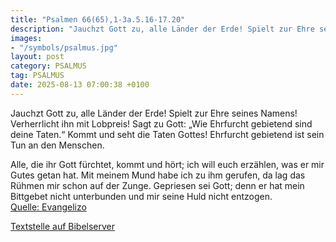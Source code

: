 ```yaml
---
title: "Psalmen 66(65),1-3a.5.16-17.20"
description: "Jauchzt Gott zu, alle Länder der Erde! Spielt zur Ehre seines Namens! Verherrlicht ihn mit Lobpreis! Sagt zu Gott: „Wie Ehrfurcht gebietend sind deine Taten.“ Kommt und seht die Taten Gottes! Ehrfurcht gebietend ist sein Tun an den Menschen.  Alle, die ihr Gott fürchtet, kommt un...."
images:
- "/symbols/psalmus.jpg"
layout: post
category: PSALMUS
tag: PSALMUS
date: 2025-08-13 07:00:38 +0100
---
```

Jauchzt Gott zu, alle Länder der Erde!
Spielt zur Ehre seines Namens! Verherrlicht ihn mit Lobpreis!
Sagt zu Gott: „Wie Ehrfurcht gebietend sind deine Taten.“
Kommt und seht die Taten Gottes! Ehrfurcht gebietend ist sein Tun an den Menschen.

Alle, die ihr Gott fürchtet, kommt und hört; ich will euch erzählen, was er mir Gutes getan hat.<!--more-->
Mit meinem Mund habe ich zu ihm gerufen, da lag das Rühmen mir schon auf der Zunge.
Gepriesen sei Gott; denn er hat mein Bittgebet nicht unterbunden und mir seine Huld nicht entzogen.<br>
[Quelle: Evangelizo](https://evangeliumtagfuertag.org/DE/gospel)

[Textstelle auf Bibelserver](https://www.bibleserver.com/EU/ps66(65),1-3a.5.16-17.20)
